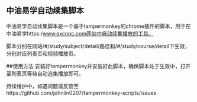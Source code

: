## 中油易学自动续集脚本
中油易学自动续集脚本是一个基于tampermonkey的chrome插件的脚本，用于在中油易学https:/www.excnpc.com网站中自动续集播放的工具。

脚本分别在网站/#/study/subject/detail/路径和/#/study/course/detail下生效，分别对应列表页和视频播放页。

##使用方法
安装好tampermonkey并安装好此脚本，确保脚本处于生效中，打开至列表页等待自动选集播放即可。

持续维护中，如遇问题请反馈至https://github.com/johnlin0207/tampermonkey-scripts/issues